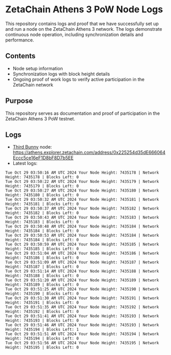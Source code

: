 # ZetaChain Athens 3 PoW Node Logs
This repository contains logs and proof that we have successfully set up and run a node on the ZetaChain Athens 3 network. The logs demonstrate continuous node operation, including synchronization details and performance.

## Contents
- Node setup information
- Synchronization logs with block height details
- Ongoing proof of work logs to verify active participation in the ZetaChain network

## Purpose
This repository serves as documentation and proof of participation in the ZetaChain Athens 3 PoW testnet.

## Logs

- [Third Bunny](https://thirdbunny.xyz/) node: https://athens.explorer.zetachain.com/address/0x225254d35dE666064Eccc5ce16eF1D8bF8D7b5EE
- Latest logs:
```
Tue Oct 29 03:50:16 AM UTC 2024 Your Node Height: 7435178 | Network Height: 7435178 | Blocks Left: 0
Tue Oct 29 03:50:22 AM UTC 2024 Your Node Height: 7435179 | Network Height: 7435179 | Blocks Left: 0
Tue Oct 29 03:50:27 AM UTC 2024 Your Node Height: 7435180 | Network Height: 7435180 | Blocks Left: 0
Tue Oct 29 03:50:32 AM UTC 2024 Your Node Height: 7435181 | Network Height: 7435181 | Blocks Left: 0
Tue Oct 29 03:50:37 AM UTC 2024 Your Node Height: 7435182 | Network Height: 7435182 | Blocks Left: 0
Tue Oct 29 03:50:43 AM UTC 2024 Your Node Height: 7435183 | Network Height: 7435183 | Blocks Left: 0
Tue Oct 29 03:50:48 AM UTC 2024 Your Node Height: 7435184 | Network Height: 7435184 | Blocks Left: 0
Tue Oct 29 03:50:53 AM UTC 2024 Your Node Height: 7435184 | Network Height: 7435184 | Blocks Left: 0
Tue Oct 29 03:50:59 AM UTC 2024 Your Node Height: 7435185 | Network Height: 7435185 | Blocks Left: 0
Tue Oct 29 03:51:04 AM UTC 2024 Your Node Height: 7435186 | Network Height: 7435186 | Blocks Left: 0
Tue Oct 29 03:51:09 AM UTC 2024 Your Node Height: 7435187 | Network Height: 7435187 | Blocks Left: 0
Tue Oct 29 03:51:14 AM UTC 2024 Your Node Height: 7435188 | Network Height: 7435188 | Blocks Left: 0
Tue Oct 29 03:51:20 AM UTC 2024 Your Node Height: 7435189 | Network Height: 7435189 | Blocks Left: 0
Tue Oct 29 03:51:25 AM UTC 2024 Your Node Height: 7435190 | Network Height: 7435190 | Blocks Left: 0
Tue Oct 29 03:51:30 AM UTC 2024 Your Node Height: 7435191 | Network Height: 7435191 | Blocks Left: 0
Tue Oct 29 03:51:35 AM UTC 2024 Your Node Height: 7435192 | Network Height: 7435192 | Blocks Left: 0
Tue Oct 29 03:51:41 AM UTC 2024 Your Node Height: 7435193 | Network Height: 7435193 | Blocks Left: 0
Tue Oct 29 03:51:46 AM UTC 2024 Your Node Height: 7435193 | Network Height: 7435194 | Blocks Left: 1
Tue Oct 29 03:51:51 AM UTC 2024 Your Node Height: 7435194 | Network Height: 7435194 | Blocks Left: 0
Tue Oct 29 03:51:56 AM UTC 2024 Your Node Height: 7435195 | Network Height: 7435195 | Blocks Left: 0
```
